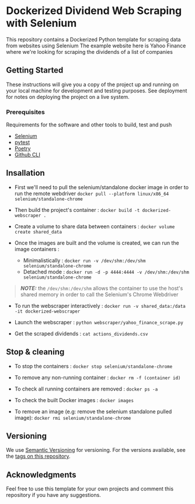 # Dockerized Dividend Web Scraping with Selenium

This repository contains a Dockerized Python template for scraping data from websites using Selenium
The example website here is Yahoo Finance where we're looking for scraping the dividends of a list of companies

## Getting Started

These instructions will give you a copy of the project up and running on
your local machine for development and testing purposes. See deployment
for notes on deploying the project on a live system.

### Prerequisites

Requirements for the software and other tools to build, test and push 
- [Selenium](https://www.selenium.dev/)
- [pytest](https://docs.pytest.org/en/stable/)
- [Poetry](https://python-poetry.org/)
- [Github CLI](https://cli.github.com/)

## Insallation

* First we'll need to pull the selenium/standalone docker image in order to run the remote webdriver
`docker pull --platform linux/x86_64 selenium/standalone-chrome`

* Then build the project's container :
`docker build -t dockerized-webscraper .`

* Create a volume to share data between containers : `docker volume create shared_data`

* Once the images are built and the volume is created, we can run the image containers :
    * Minimalistically : `docker run -v /dev/shm:/dev/shm selenium/standalone-chrome`
    * Detached mode : `docker run -d -p 4444:4444 -v /dev/shm:/dev/shm selenium/standalone-chrome`


> **_NOTE:_** the `/dev/shm:/dev/shm` allows the container to use the host's shared memory in order to call the Selenium's Chrome Webdriver

* To run the webscraper interactively : 
`docker run -v shared_data:/data -it dockerized-webscraper`

* Launch the webscraper : 
`python webscraper/yahoo_finance_scrape.py`

* Get the scraped dividends : 
`cat actions_dividends.csv`

## Stop & cleaning

* To stop the containers :
`docker stop selenium/standalone-chrome`

* To remove any non-running container :
`docker rm -f (container id)`

* To check all running containers are removed :
`docker ps -a`

* To check the built Docker images :
`docker images`

* To remove an image (e.g: remove the selenium standalone pulled image):
`docker rmi selenium/standalone-chrome`

## Versioning

We use [Semantic Versioning](http://semver.org/) for versioning. For the versions
available, see the [tags on this
repository](https://github.com/PurpleBooth/a-good-readme-template/tags).

## Acknowledgments

Feel free to use this template for your own projects and comment this repository if you have any suggestions.
